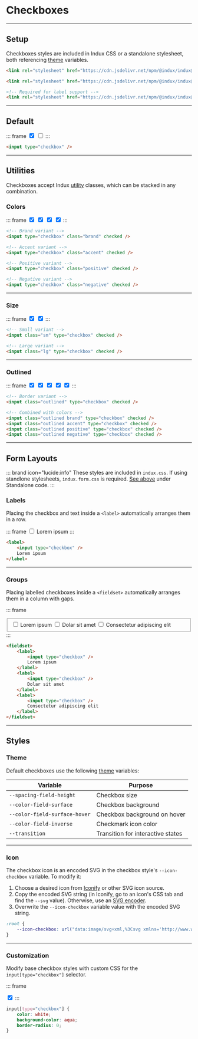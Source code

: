 # Checkboxes

---

## Setup

Checkboxes styles are included in Indux CSS or a standalone stylesheet, both referencing [theme](/styles/theme) variables.

<x-code-group copy>

```html "Indux CSS"
<link rel="stylesheet" href="https://cdn.jsdelivr.net/npm/@indux/indux@latest/dist/indux.css" />
```

```html "Standalone"
<link rel="stylesheet" href="https://cdn.jsdelivr.net/npm/@indux/indux@latest/dist/indux.checkbox.css" />

<!-- Required for label support -->
<link rel="stylesheet" href="https://cdn.jsdelivr.net/npm/@indux/indux@latest/dist/indux.form.css" />
```

</x-code-group>

---

## Default

::: frame
<input type="checkbox" checked />
<input type="checkbox" />
:::

```html copy
<input type="checkbox" />
```

---

## Utilities

Checkboxes accept Indux [utility](/styles/utilities) classes, which can be stacked in any combination.

### Colors

::: frame
<input type="checkbox" class="brand" checked />
<input type="checkbox" class="accent" checked />
<input type="checkbox" class="positive" checked />
<input type="checkbox" class="negative" checked />
:::

```html copy
<!-- Brand variant -->
<input type="checkbox" class="brand" checked />

<!-- Accent variant -->
<input type="checkbox" class="accent" checked />

<!-- Positive variant -->
<input type="checkbox" class="positive" checked />

<!-- Negative variant -->
<input type="checkbox" class="negative" checked />
```

---

### Size

::: frame
<input class="sm" type="checkbox" checked />
<input class="lg" type="checkbox" checked />
:::

```html copy
<!-- Small variant -->
<input class="sm" type="checkbox" checked />

<!-- Large variant -->
<input class="lg" type="checkbox" checked />
```

---

### Outlined

::: frame
<input class="outlined" type="checkbox" checked />
<input class="outlined brand" type="checkbox" checked />
<input class="outlined accent" type="checkbox" checked />
<input class="outlined positive" type="checkbox" checked />
<input class="outlined negative" type="checkbox" checked />
:::

```html copy
<!-- Border variant -->
<input class="outlined" type="checkbox" checked />

<!-- Combined with colors -->
<input class="outlined brand" type="checkbox" checked />
<input class="outlined accent" type="checkbox" checked />
<input class="outlined positive" type="checkbox" checked />
<input class="outlined negative" type="checkbox" checked />
```

---

## Form Layouts

::: brand icon="lucide:info"
These styles are included in `indux.css`. If using standlone stylesheets, `indux.form.css` is required. [See above](#setup) under Standalone code.
:::

### Labels

Placing the checkbox and text inside a `<label>` automatically arranges them in a row.

::: frame
<label>
    <input type="checkbox" />
    Lorem ipsum
</label>
:::

```html copy
<label>
    <input type="checkbox" />
    Lorem ipsum
</label>
```

---

### Groups

Placing labelled checkboxes inside a `<fieldset>` automatically arranges them in a column with gaps.

::: frame
<fieldset>
    <label>
        <input type="checkbox" />
        Lorem ipsum
    </label>
    <label>
        <input type="checkbox" />
        Dolar sit amet
    </label>
    <label>
        <input type="checkbox" />
        Consectetur adipiscing elit
    </label>
</fieldset>
:::

```html copy
<fieldset>
    <label>
        <input type="checkbox" />
        Lorem ipsum
    </label>
    <label>
        <input type="checkbox" />
        Dolar sit amet
    </label>
    <label>
        <input type="checkbox" />
        Consectetur adipiscing elit
    </label>
</fieldset>
```

---

## Styles

### Theme

Default checkboxes use the following [theme](/styles/theme) variables:

| Variable | Purpose |
|----------|---------|
| `--spacing-field-height` | Checkbox size |
| `--color-field-surface` | Checkbox background |
| `--color-field-surface-hover` | Checkbox background on hover |
| `--color-field-inverse` | Checkmark icon color |
| `--transition` | Transition for interactive states |

---

### Icon

The checkbox icon is an encoded SVG in the checkbox style's `--icon-checkbox` variable. To modify it:
1. Choose a desired icon from <a href="https://icon-sets.iconify.design/" target="_blank">Iconify</a> or other SVG icon source.
2. Copy the encoded SVG string (in Iconify, go to an icon's CSS tab and find the `--svg` value). Otherwise, use an <a href="https://yoksel.github.io/url-encoder/" target="_blank">SVG encoder</a>.
3. Overwrite the `--icon-checkbox` variable value with the encoded SVG string.

```css "Default checkmark icon" copy
:root {
    --icon-checkbox: url("data:image/svg+xml,%3Csvg xmlns='http://www.w3.org/2000/svg' viewBox='0 0 20 20'%3E%3Cpath fill='currentColor' d='m0 11l2-2l5 5L18 3l2 2L7 18z'/%3E%3C/svg%3E")
}
```

---

### Customization

Modify base checkbox styles with custom CSS for the `input[type="checkbox"]` selector.

::: frame
<style>
input[type="checkbox"].custom {
    color: white;
    background-color: aqua;
    border-radius: 0;
}
</style>

<input type="checkbox" class="custom" checked />
:::

```css copy
input[type="checkbox"] {
    color: white;
    background-color: aqua;
    border-radius: 0;
}
```